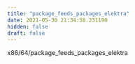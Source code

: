 ```yaml
---
title: "package_feeds_packages_elektra"
date: 2021-05-30 21:34:58.231190
hidden: false
draft: false
---
```


x86/64/package_feeds_packages_elektra

